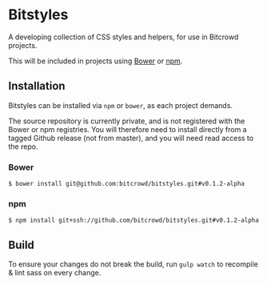 # Bitstyles

A developing collection of CSS styles and helpers, for use in Bitcrowd projects.

This will be included in projects using [Bower](http://bower.io/) or
[npm](https://www.npmjs.com/).


## Installation

Bitstyles can be installed via `npm` or `bower`, as each project demands.

The source repository is currently private, and is not registered with the Bower
or npm registries. You will therefore need to install directly from a tagged
Github release (not from master), and you will need read access to the repo.

### Bower
```
$ bower install git@github.com:bitcrowd/bitstyles.git#v0.1.2-alpha
```

### npm
```
$ npm install git+ssh://github.com/bitcrowd/bitstyles.git#v0.1.2-alpha
```

## Build
To ensure your changes do not break the build, run
```gulp watch```
to recompile & lint sass on every change.
